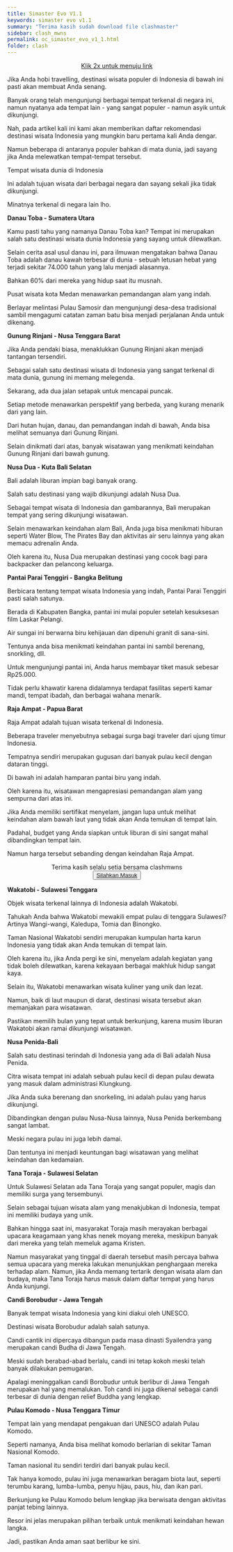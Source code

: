 ```yaml
---
title: Simaster Evo V1.1
keywords: simaster evo v1.1
summary: "Terima kasih sudah download file clashmaster"
sidebar: clash_mwns
permalink: oc_simaster_evo_v1_1.html
folder: clash
---
```


<div class="separator-text" style="text-align: center;"> 
<div class="ads-top">
<script async="" crossorigin="anonymous" src="https://pagead2.googlesyndication.com/pagead/js/adsbygoogle.js?client=ca-pub-1794381705838564"></script>
<ins class="adsbygoogle" data-ad-client="ca-pub-1794381705838564" data-ad-format="fluid" data-ad-layout="in-article" data-ad-slot="9688449184" style="display: block; text-align: center;"></ins>
<script>
     (adsbygoogle = window.adsbygoogle || []).push({});
</script></div>
  
<a class="button1" href="#visitlink">Klik 2x untuk menuju link</a></div>
<div class="separator-text">

<p>Jika Anda hobi travelling, destinasi wisata populer di Indonesia di bawah ini pasti akan membuat Anda senang.</p>
<p>Banyak orang telah mengunjungi berbagai tempat terkenal di negara ini, namun nyatanya ada tempat lain - yang sangat populer - namun asyik untuk dikunjungi.</p>
<p>Nah, pada artikel kali ini kami akan memberikan daftar rekomendasi destinasi wisata Indonesia yang mungkin baru pertama kali Anda dengar.</p>
<p>Namun beberapa di antaranya populer bahkan di mata dunia, jadi sayang jika Anda melewatkan tempat-tempat tersebut.</p>
<p>Tempat wisata dunia di Indonesia</p>
<p>Ini adalah tujuan wisata dari berbagai negara dan sayang sekali jika tidak dikunjungi.</p>
<p>Minatnya terkenal di negara lain lho.</p>

<p><b>Danau Toba - Sumatera Utara</b></p>

<p>Kamu pasti tahu yang namanya Danau Toba kan? Tempat ini merupakan salah satu destinasi wisata dunia Indonesia yang sayang untuk dilewatkan.</p>
<p>Selain cerita asal usul danau ini, para ilmuwan mengatakan bahwa Danau Toba adalah danau kawah terbesar di dunia - sebuah letusan hebat yang terjadi sekitar 74.000 tahun yang lalu menjadi alasannya.</p>
<p>Bahkan 60% dari mereka yang hidup saat itu musnah.</p>
<p>Pusat wisata kota Medan menawarkan pemandangan alam yang indah.</p>
<p>Berlayar melintasi Pulau Samosir dan mengunjungi desa-desa tradisional sambil mengagumi catatan zaman batu bisa menjadi perjalanan Anda untuk dikenang.</p>

<p><b>Gunung Rinjani - Nusa Tenggara Barat</b></p>

<p>Jika Anda pendaki biasa, menaklukkan Gunung Rinjani akan menjadi tantangan tersendiri.</p>
<p>Sebagai salah satu destinasi wisata di Indonesia yang sangat terkenal di mata dunia, gunung ini memang melegenda.</p>
<p>Sekarang, ada dua jalan setapak untuk mencapai puncak.</p>
<p>Setiap metode menawarkan perspektif yang berbeda, yang kurang menarik dari yang lain.</p>
<p>Dari hutan hujan, danau, dan pemandangan indah di bawah, Anda bisa melihat semuanya dari Gunung Rinjani.</p>
<p>Selain dinikmati dari atas, banyak wisatawan yang menikmati keindahan Gunung Rinjani dari bawah gunung.</p>

<p><b>Nusa Dua - Kuta Bali Selatan</b></p>

<p>Bali adalah liburan impian bagi banyak orang.</p>
<p>Salah satu destinasi yang wajib dikunjungi adalah Nusa Dua.</p>
<p>Sebagai tempat wisata di Indonesia dan gambarannya, Bali merupakan tempat yang sering dikunjungi wisatawan.</p>
<p>Selain menawarkan keindahan alam Bali, Anda juga bisa menikmati hiburan seperti Water Blow, The Pirates Bay dan aktivitas air seru lainnya yang akan memacu adrenalin Anda.</p>
<p>Oleh karena itu, Nusa Dua merupakan destinasi yang cocok bagi para backpacker dan pelancong keluarga.</p>

<p><b>Pantai Parai Tenggiri - Bangka Belitung</b></p>

<p>Berbicara tentang tempat wisata Indonesia yang indah, Pantai Parai Tenggiri pasti salah satunya.</p>
<p>Berada di Kabupaten Bangka, pantai ini mulai populer setelah kesuksesan film Laskar Pelangi.</p>
<p>Air sungai ini berwarna biru kehijauan dan dipenuhi granit di sana-sini.</p>
<p>Tentunya anda bisa menikmati keindahan pantai ini sambil berenang, snorkling, dll.</p>
<p>Untuk mengunjungi pantai ini, Anda harus membayar tiket masuk sebesar Rp25.000.</p>
<p>Tidak perlu khawatir karena didalamnya terdapat fasilitas seperti kamar mandi, tempat ibadah, dan berbagai wahana menarik.</p>

<p><b>Raja Ampat - Papua Barat</b></p>

<p>Raja Ampat adalah tujuan wisata terkenal di Indonesia.</p>
<p>Beberapa traveler menyebutnya sebagai surga bagi traveler dari ujung timur Indonesia.</p>
<p>Tempatnya sendiri merupakan gugusan dari banyak pulau kecil dengan dataran tinggi.</p>
<p>Di bawah ini adalah hamparan pantai biru yang indah.</p>
<p>Oleh karena itu, wisatawan mengapresiasi pemandangan alam yang sempurna dari atas ini.</p>
<p>Jika Anda memiliki sertifikat menyelam, jangan lupa untuk melihat keindahan alam bawah laut yang tidak akan Anda temukan di tempat lain.</p>
<p>Padahal, budget yang Anda siapkan untuk liburan di sini sangat mahal dibandingkan tempat lain.</p>
<p>Namun harga tersebut sebanding dengan keindahan Raja Ampat.</p>

<div class="separator" id="visitlink" style="text-align: center;">

<div class="ads-left" id="ads-left">
<script async="" crossorigin="anonymous" src="https://pagead2.googlesyndication.com/pagead/js/adsbygoogle.js?client=ca-pub-1794381705838564"></script>
<ins class="adsbygoogle" data-ad-client="ca-pub-1794381705838564" data-ad-format="fluid" data-ad-layout="in-article" data-ad-slot="9688449184" style="display: block; text-align: center;"></ins>
<script>
     (adsbygoogle = window.adsbygoogle || []).push({});
</script>
  </div>
  
<div class="safelink" dir="ltr" trbidi="on">
<div>
<span class="button1" id="daplong">Terima kasih selalu setia bersama clashmwns</span></div>
<button id="download" class="visit-link button1"><a href="https://firebasestorage.googleapis.com/v0/b/ratingblogger-deada.appspot.com/o/simaster%20evo%201.1.zip?alt=media&token=ef5f6188-93d1-41b2-942e-9a46d0452d52">Silahkan Masuk</a></button></div>
<div class="ads-right" id="ads-right">
<script async="" crossorigin="anonymous" src="https://pagead2.googlesyndication.com/pagead/js/adsbygoogle.js?client=ca-pub-1794381705838564"></script>
<ins class="adsbygoogle" data-ad-client="ca-pub-1794381705838564" data-ad-format="fluid" data-ad-layout="in-article" data-ad-slot="9688449184" style="display: block; text-align: center;"></ins>
<script>
     (adsbygoogle = window.adsbygoogle || []).push({});
</script>
  </div>
</div>
<div class="clear">
<p><b>Wakatobi - Sulawesi Tenggara</b></p>

<p>Objek wisata terkenal lainnya di Indonesia adalah Wakatobi.</p>
<p>Tahukah Anda bahwa Wakatobi mewakili empat pulau di tenggara Sulawesi? Artinya Wangi-wangi, Kaledupa, Tomia dan Binongko.</p>
<p>Taman Nasional Wakatobi sendiri merupakan kumpulan harta karun Indonesia yang tidak akan Anda temukan di tempat lain.</p>
<p>Oleh karena itu, jika Anda pergi ke sini, menyelam adalah kegiatan yang tidak boleh dilewatkan, karena kekayaan berbagai makhluk hidup sangat kaya.</p>
<p>Selain itu, Wakatobi menawarkan wisata kuliner yang unik dan lezat.</p>
<p>Namun, baik di laut maupun di darat, destinasi wisata tersebut akan memanjakan para wisatawan.</p>
<p>Pastikan memilih bulan yang tepat untuk berkunjung, karena musim liburan Wakatobi akan ramai dikunjungi wisatawan.</p>

<p><b>Nusa Penida-Bali</b></p>

<p>Salah satu destinasi terindah di Indonesia yang ada di Bali adalah Nusa Penida.</p>
<p>Citra wisata tempat ini adalah sebuah pulau kecil di depan pulau dewata yang masuk dalam administrasi Klungkung.</p>
<p>Jika Anda suka berenang dan snorkeling, ini adalah pulau yang harus dikunjungi.</p>
<p>Dibandingkan dengan pulau Nusa-Nusa lainnya, Nusa Penida berkembang sangat lambat.</p>
<p>Meski negara pulau ini juga lebih damai.</p>
<p>Dan tentunya ini menjadi keuntungan bagi wisatawan yang melihat keindahan dan kedamaian.</p>

<p><b>Tana Toraja - Sulawesi Selatan</b></p>

<p>Untuk Sulawesi Selatan ada Tana Toraja yang sangat populer, magis dan memiliki surga yang tersembunyi.</p>
<p>Selain sebagai tujuan wisata alam yang menakjubkan di Indonesia, tempat ini memiliki budaya yang unik.</p>
<p>Bahkan hingga saat ini, masyarakat Toraja masih merayakan berbagai upacara keagamaan yang khas nenek moyang mereka, meskipun banyak dari mereka yang telah memeluk agama Kristen.</p>
<p>Namun masyarakat yang tinggal di daerah tersebut masih percaya bahwa semua upacara yang mereka lakukan menunjukkan penghargaan mereka terhadap alam. Namun, jika Anda memang tertarik dengan wisata alam dan budaya, maka Tana Toraja harus masuk dalam daftar tempat yang harus Anda kunjungi.</p>

<p><b>Candi Borobudur - Jawa Tengah</b></p>

<p>Banyak tempat wisata Indonesia yang kini diakui oleh UNESCO.</p>
<p>Destinasi wisata Borobudur adalah salah satunya.</p>
<p>Candi cantik ini dipercaya dibangun pada masa dinasti Syailendra yang merupakan candi Budha di Jawa Tengah.</p>
<p>Meski sudah berabad-abad berlalu, candi ini tetap kokoh meski telah banyak dilakukan pemugaran.</p>
<p>Apalagi meninggalkan candi Borobudur untuk berlibur di Jawa Tengah merupakan hal yang memalukan. Toh candi ini juga dikenal sebagai candi terbesar di dunia dengan relief Buddha yang lengkap.</p>

<p><b>Pulau Komodo - Nusa Tenggara Timur</b></p>

<p>Tempat lain yang mendapat pengakuan dari UNESCO adalah Pulau Komodo.</p>
<p>Seperti namanya, Anda bisa melihat komodo berlarian di sekitar Taman Nasional Komodo.</p>
<p>Taman nasional itu sendiri terdiri dari banyak pulau kecil.</p>
<p>Tak hanya komodo, pulau ini juga menawarkan beragam biota laut, seperti terumbu karang, lumba-lumba, penyu hijau, paus, hiu, dan ikan pari.</p>
<p>Berkunjung ke Pulau Komodo belum lengkap jika berwisata dengan aktivitas panjat tebing lainnya.</p>
<p>Resor ini jelas merupakan pilihan terbaik untuk menikmati keindahan hewan langka.</p>
<p>Jadi, pastikan Anda aman saat berlibur ke sini.</p>
</div></div>